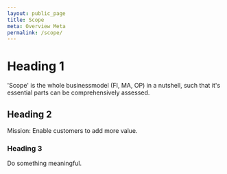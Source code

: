 ```yaml
---
layout: public_page
title: Scope
meta: Overview Meta
permalink: /scope/
---
```


# Heading 1
'Scope' is the whole businessmodel (FI, MA, OP) in a nutshell, such that it's essential parts can be comprehensively assessed.

## Heading 2
Mission: Enable customers to add more value.

### Heading 3

Do something meaningful.



